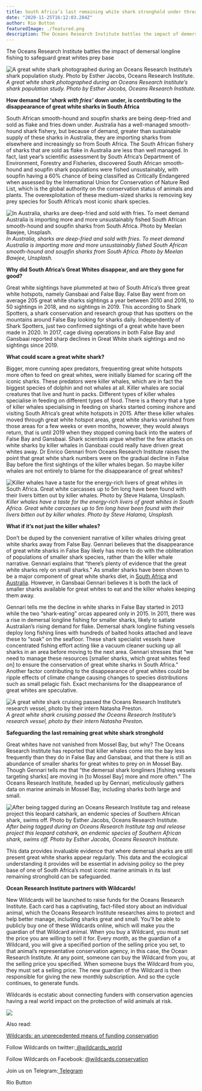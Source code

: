 ```yaml
---
title: South Africa’s last remaining white shark stronghold under threat
date: "2020-11-25T16:12:03.284Z"
author: Rio Button
featuredImage: ./featured.png
description: The Oceans Research Institute battles the impact of demersal longline fishing to safeguard great whites prey base
---
```


The Oceans Research Institute battles the impact of demersal longline fishing to safeguard great whites prey base

![A great white shark photographed during an Oceans Research Institute’s shark population study. Photo by Esther Jacobs, Oceans Research Institute.](https://cdn-images-1.medium.com/max/3200/0*-XP6vZnmUMzsL190)_A great white shark photographed during an Oceans Research Institute’s shark population study. Photo by Esther Jacobs, Oceans Research Institute._

**How demand for ‘_shark with fries’_ down under, is contributing to the disappearance of great white sharks in South Africa**

South African smooth-hound and soupfin sharks are being deep-fried and sold as flake and fries down under. Australia has a well-managed smooth-hound shark fishery, but because of demand, greater than sustainable supply of these sharks in Australia, they are importing sharks from elsewhere and increasingly so from South Africa. The South African fishery of sharks that are sold as flake in Australia are less than well managed. In fact, last year’s scientific assessment by South Africa’s Department of Environment, Forestry and Fisheries, discovered South African smooth-hound and soupfin shark populations were fished unsustainably, with soupfin having a 60% chance of being classified as Critically Endangered when assessed by the International Union for Conservation of Nature Red List, which is the global authority on the conservation status of animals and plants. The overexploitation of these medium-sized sharks is removing key prey species for South Africa’s most iconic shark species.

![In Australia, sharks are deep-fried and sold with fries. To meet demand Australia is importing more and more unsustainably fished South African smooth-hound and soupfin sharks from South Africa. Photo by Meelan Bawjee, Unsplash.](https://cdn-images-1.medium.com/max/2100/0*N0p2VU9Kn5KE-kBa)_In Australia, sharks are deep-fried and sold with fries. To meet demand Australia is importing more and more unsustainably fished South African smooth-hound and soupfin sharks from South Africa. Photo by Meelan Bawjee, Unsplash._

**Why did South Africa’s Great Whites disappear, and are they gone for good?**

Great white sightings have plummeted at two of South Africa’s three great white hotspots, namely Gansbaai and False Bay. False Bay went from on average 205 great white sharks sightings a year between 2010 and 2016, to 50 sightings in 2018, and no sightings in 2019. This according to Shark Spotters, a shark conservation and research group that has spotters on the mountains around False Bay looking for sharks daily. Independently of Shark Spotters, just two confirmed sightings of a great white have been made in 2020. In 2017, cage diving operations in both False Bay and Gansbaai reported sharp declines in Great White shark sightings and no sightings since 2019.

**What could scare a great white shark?**

Bigger, more cunning apex predators, frequenting great white hotspots more often to feed on great whites, were initially blamed for scaring off the iconic sharks. These predators were killer whales, which are in fact the biggest species of dolphin and not whales at all. Killer whales are social creatures that live and hunt in packs. Different types of killer whales specialise in feeding on different types of food. There is a theory that a type of killer whales specialising in feeding on sharks started coming inshore and visiting South Africa’s great white hotspots in 2015. After these killer whales moved through great white hotspot areas, great white sharks vanished from those areas for a few weeks or even months, however, they would always return, that is until 2019 when they stopped coming back into the waters of False Bay and Gansbaai. Shark scientists argue whether the few attacks on white sharks by killer whales in Gansbaai could really have driven great whites away. Dr Enrico Gennari from Oceans Research Institute raises the point that great white shark numbers were on the gradual decline in False Bay before the first sightings of the killer whales began. So maybe killer whales are not entirely to blame for the disappearance of great whites?

![Killer whales have a taste for the energy-rich livers of great whites in South Africa. Great white carcasses up to 5m long have been found with their livers bitten out by killer whales. Photo by Steve Halama, Unsplash.](https://cdn-images-1.medium.com/max/2048/0*HTpOEFn6uXZe-EyL)_Killer whales have a taste for the energy-rich livers of great whites in South Africa. Great white carcasses up to 5m long have been found with their livers bitten out by killer whales. Photo by Steve Halama, Unsplash._

**What if it’s not just the killer whales?**

Don’t be duped by the convenient narrative of killer whales driving great white sharks away from False Bay. Gennari believes that the disappearance of great white sharks in False Bay likely has more to do with the obliteration of populations of smaller shark species, rather than the killer whale narrative. Gennari explains that “there’s plenty of evidence that the great white sharks rely on small sharks.” As smaller sharks have been shown to be a major component of great white sharks diet, in [South Africa](https://www.tandfonline.com/doi/pdf/10.2989/02577618909504556) and [Australia](https://www.frontiersin.org/articles/10.3389/fmars.2020.00422/full). However, in Gansbaai Gennari believes it is both the lack of smaller sharks available for great whites to eat and the killer whales keeping them away.

Gennari tells me the decline in white sharks in False Bay started in 2013 while the two “shark-eating” orcas appeared only in 2015. In 2011, there was a rise in demersal longline fishing for smaller sharks, likely to satiate Australian’s rising demand for flake. Demersal shark longline fishing vessels deploy long fishing lines with hundreds of baited hooks attached and leave these to “soak” on the seafloor. These shark specialist vessels have concentrated fishing effort acting like a vacuum cleaner sucking up all sharks in an area before moving to the next area. Gennari stresses that “we need to manage these resources [smaller sharks, which great whites feed on] to ensure the conservation of great white sharks in South Africa.” Another factor contributing to the disappearance of great whites could be ripple effects of climate change causing changes to species distributions such as small pelagic fish. Exact mechanisms for the disappearance of great whites are speculative.

![A great white shark cruising passed the Oceans Research Institute’s research vessel, photo by their intern Natasha Preston.](https://cdn-images-1.medium.com/max/2000/0*qdvEVopdkjMUxcLH)_A great white shark cruising passed the Oceans Research Institute’s research vessel, photo by their intern Natasha Preston._

**Safeguarding the last remaining great white shark stronghold**

Great whites have not vanished from Mossel Bay, but why? The Oceans Research Institute has reported that killer whales come into the bay less frequently than they do in False Bay and Gansbaai, and that there is still an abundance of smaller sharks for great whites to prey on in Mossel Bay. Though Gennari tells me that “the demersal shark longliners [fishing vessels targeting sharks] are moving in [to Mossel Bay] more and more often.” The Oceans Research Institute, headed up by Gennari, meticulously gathers data on marine animals in Mossel Bay, including sharks both large and small.

![After being tagged during an Oceans Research Institute tag and release project this leopard catshark, an endemic species of Southern African shark, swims off. Photo by Esther Jacobs, Oceans Research Institute.](https://cdn-images-1.medium.com/max/2568/0*bJCR66NSRgwr-r4M)_After being tagged during an Oceans Research Institute tag and release project this leopard catshark, an endemic species of Southern African shark, swims off. Photo by Esther Jacobs, Oceans Research Institute._

This data provides invaluable evidence that where demersal sharks are still present great white sharks appear regularly. This data and the ecological understanding it provides will be essential in advising policy so the prey base of one of South Africa’s most iconic marine animals in its last remaining stronghold can be safeguarded.

**Ocean Research Institute partners with Wildcards!**

New Wildcards will be launched to raise funds for the Oceans Research Institute. Each card has a captivating, fact-filled story about an individual animal, which the Oceans Research Institute researches aims to protect and help better manage, including sharks great and small. You’ll be able to publicly buy one of these Wildcards online, which will make you the guardian of that Wildcard animal. When you buy a Wildcard, you must set the price you are willing to sell it for. Every month, as the guardian of a Wildcard, you will give a specified portion of the selling price you set, to that animal’s representative conservation agency, in this case, the Ocean Research Institute. At any point, someone can buy the Wildcard from you, at the selling price you specified. When someone buys the Wildcard from you, they must set a selling price. The new guardian of the Wildcard is then responsible for giving the new monthly subscription. And so the cycle continues, to generate funds.

Wildcards is ecstatic about connecting funders with conservation agencies having a real world impact on the protection of wild animals at risk.

![](https://cdn-images-1.medium.com/max/3200/0*eJUambAZYuizlW7g)

Also read:

[Wildcards: an unprecedented means of funding conservation](https://blog.wildcards.world/wildcards-intro/)

Follow Wildcards on twitter:[ @wildcards_world](https://twitter.com/wildcards_world)

Follow Wildcards on Facebook: [@wildcards.conservation](https://www.facebook.com/wildcards.conservation)

Join us on Telegram:[ Telegram](https://t.me/wildcardsworld)

Rio Button
